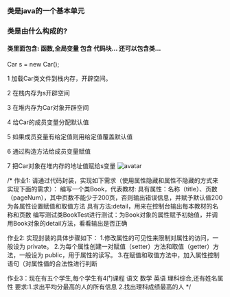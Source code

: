 ### 类是java的一个基本单元
### 类是由什么构成的?
####  类里面包含: 函数,全局变量     包含 代码块... 还可以包含类...

Car s = new Car();

1 加载Car类文件到栈内存，开辟空间。

2 在栈内存为s开辟空间

3 在堆内存为Car对象开辟空间

4 给Car的成员变量分配默认值

5 如果成员变量有给定值则用给定值覆盖默认值

6 通过构造方法给成员变量赋值

7 把Car对象在堆内存的地址值赋给s变量
![avatar](/Users/sanye/Desktop/whiteboard.png)

/*
作业1:
请通过代码封装，实现如下需求（使用属性隐藏和属性不隐藏的方式来实现下面的需求）：
编写一个类Book，代表教材:
具有属性：名称（title）、页数（pageNum），其中页数不能少于200页，否则输出错误信息，并赋予默认值200
为各属性设置赋值和取值方法
具有方法:detail，用来在控制台输出每本教材的名称和页数
编写测试类BookTest进行测试：为Book对象的属性赋予初始值，并调用Book对象的detail方法，看看输出是否正确

作业2:
实现封装的具体步骤如下：
1.修改属性的可见性来限制对属性的访问，一般设为 private。
2.为每个属性创建一对赋值（setter）方法和取值（getter）方法，一般设为 public，用于属性的读写。
3.在赋值和取值方法中，加入属性控制语句（对属性值的合法性进行判断

作业3：现在有五个学生,每个学生有4门课程  语文  数学 英语  理科综合,还有姓名属性
要求:1.求出平均分最高的人的所有信息
    2.找出理科成绩最高的人
*/






